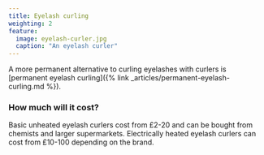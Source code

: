 ```yaml
---
title: Eyelash curling
weighting: 2
feature:
  image: eyelash-curler.jpg
  caption: "An eyelash curler"
---
```


A more permanent alternative to curling eyelashes with curlers is [permanent eyelash curling]({% link _articles/permanent-eyelash-curling.md %}).

### How much will it cost?

Basic unheated eyelash curlers cost from £2-20 and can be bought from chemists and larger supermarkets. Electrically heated eyelash curlers can cost from £10-100 depending on the brand.